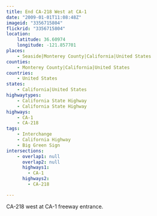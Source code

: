 ```yaml
---
title: End CA-218 West at CA-1
date: "2009-01-01T11:08:48Z"
imageid: "3356715804"
flickrid: "3356715804"
location:
    latitude: 36.60974
    longitude: -121.857701
places:
    - Seaside|Monterey County|California|United States
counties:
    - Monterey County|California|United States
countries:
    - United States
states:
    - California|United States
highwaytypes:
    - California State Highway
    - California State Highway
highways:
    - CA-1
    - CA-218
tags:
    - Interchange
    - California Highway
    - Big Green Sign
intersections:
    - overlap1: null
      overlap2: null
      highways1:
        - CA-1
      highways2:
        - CA-218

---
```

CA-218 west at CA-1 freeway entrance.